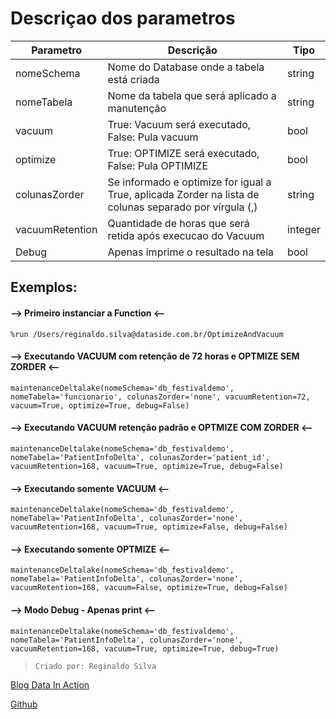 
<h1>Descriçao dos parametros </h1>

| Parametro  | Descrição | Tipo
| ------------- | ------------- | ------------- |
| nomeSchema  | Nome do Database onde a tabela está criada  | string |
| nomeTabela  | Nome da tabela que será aplicado a manutenção  | string |
| vacuum  | True: Vacuum será executado, False: Pula vacuum  | bool |
| optimize  | True: OPTIMIZE será executado, False: Pula OPTIMIZE   | bool |
| colunasZorder  | Se informado e optimize for igual a True, aplicada Zorder na lista de colunas separado por vírgula (,)  | string |
| vacuumRetention  | Quantidade de horas que será retida após execucao do Vacuum  | integer |
| Debug  | Apenas imprime o resultado na tela  | bool |

<h2> Exemplos: </h2>

#### --> Primeiro instanciar a Function <--
`` %run /Users/reginaldo.silva@dataside.com.br/OptimizeAndVacuum ``

#### --> Executando VACUUM com retenção de 72 horas e OPTMIZE SEM ZORDER <--
``maintenanceDeltalake(nomeSchema='db_festivaldemo', nomeTabela='funcionario', colunasZorder='none', vacuumRetention=72, vacuum=True, optimize=True, debug=False)``

#### --> Executando VACUUM retenção padrão e OPTMIZE COM ZORDER <--
``maintenanceDeltalake(nomeSchema='db_festivaldemo', nomeTabela='PatientInfoDelta', colunasZorder='patient_id', vacuumRetention=168, vacuum=True, optimize=True, debug=False)``

#### --> Executando somente VACUUM <--
``maintenanceDeltalake(nomeSchema='db_festivaldemo', nomeTabela='PatientInfoDelta', colunasZorder='none', vacuumRetention=168, vacuum=True, optimize=False, debug=False)``

#### --> Executando somente OPTMIZE <--
``maintenanceDeltalake(nomeSchema='db_festivaldemo', nomeTabela='PatientInfoDelta', colunasZorder='none', vacuumRetention=168, vacuum=False, optimize=True, debug=False)``

#### --> Modo Debug - Apenas print <--
``maintenanceDeltalake(nomeSchema='db_festivaldemo', nomeTabela='PatientInfoDelta', colunasZorder='none', vacuumRetention=168, vacuum=True, optimize=True, debug=True)``

>``Criado por: Reginaldo Silva``

[Blog Data In Action](https://datainaction.dev/)

[Github](https://github.com/reginaldosilva27)
